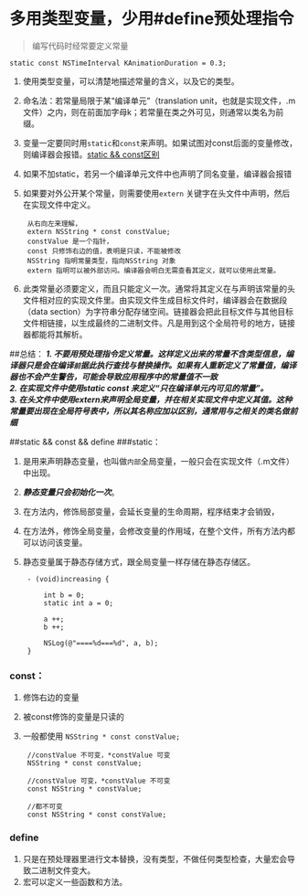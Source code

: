 # 多用类型变量，少用#define预处理指令
> 编写代码时经常要定义常量

	static const NSTimeInterval KAnimationDuration = 0.3;

1. 使用类型变量，可以清楚地描述常量的含义，以及它的类型。
2. 命名法：若常量局限于某“编译单元”（translation unit，也就是实现文件，.m文件）之内，则在前面加字母k；若常量在类之外可见，则通常以类名为前缀。
3. 变量一定要同时用`static`和`const`来声明。如果试图对const后面的变量修改，则编译器会报错。[static && const区别](https://github.com/LionWY/Read_Notes/blob/master/Effective%20Objective-C%202.0%20%E7%BC%96%E5%86%99%E9%AB%98%E8%B4%A8%E9%87%8FiOS%E4%B8%8EOS%20X%E4%BB%A3%E7%A0%81%E7%9A%8452%E4%B8%AA%E6%9C%89%E6%95%88%E6%96%B9%E6%B3%95/4.%E5%A4%9A%E7%94%A8%E7%B1%BB%E5%9E%8B%E5%B8%B8%E9%87%8F%EF%BC%8C%E5%B0%91%E7%94%A8%23define%E9%A2%84%E5%A4%84%E7%90%86%E6%8C%87%E4%BB%A4.md#static--const--define)
4. 如果不加static，若另一个编译单元文件中也声明了同名变量，编译器会报错
5. 如果要对外公开某个常量，则需要使用`extern` 关键字在头文件中声明，然后在实现文件中定义。

		从右向左来理解，
		extern NSString * const constValue;
		constValue 是一个指针，
		const 只修饰右边的值，表明是只读，不能被修改
		NSString 指明常量类型，指向NSString 对象
		extern 指明可以被外部访问。编译器会明白无需查看其定义，就可以使用此常量。

6. 此类常量必须要定义，而且只能定义一次。通常将其定义在与声明该常量的头文件相对应的实现文件里。由实现文件生成目标文件时，编译器会在数据段（data section）为字符串分配存储空间。链接器会把此目标文件与其他目标文件相链接，以生成最终的二进制文件。凡是用到这个全局符号的地方，链接器都能将其解析。

##总结：
***1. 不要用预处理指令定义常量。这样定义出来的常量不含类型信息，编译器只是会在编译`前`据此执行查找与替换操作。如果有人重新定义了常量值，编译器也不会产生警告，可能会导致应用程序中的常量值不一致  
2. 在实现文件中使用static const 来定义“只在编译单元内可见的常量”。  
3. 在头文件中使用extern来声明全局变量，并在相关实现文件中定义其值。这种常量要出现在全局符号表中，所以其名称应加以区别，通常用与之相关的类名做前缀***
		

	
	
##static && const && define
###static：
1. 是用来声明静态变量，也叫做`内部`全局变量，一般只会在实现文件（.m文件）中出现。
2. ***静态变量只会初始化一次***。
3. 在方法内，修饰局部变量，会延长变量的生命周期，程序结束才会销毁，
4. 在方法外，修饰全局变量，会修改变量的作用域，在整个文件，所有方法内都可以访问该变量。
5. 静态变量属于静态存储方式，跟全局变量一样存储在静态存储区。

		- (void)increasing {
    
		    int b = 0;
		    static int a = 0;
		    
		    a ++;
		    b ++;
		    
		    NSLog(@"====%d===%d", a, b);
		}

### const：
1. 修饰右边的变量
2. 被const修饰的变量是只读的
3. 一般都使用 `NSString * const constValue;`
		
		//constValue 不可变，*constValue 可变
		NSString * const constValue;
		
		//constValue 可变，*constValue 不可变
		const NSString * constValue;
		
		//都不可变
		const NSString * const constValue;
		
		
### define

1. 只是在预处理器里进行文本替换，没有类型，不做任何类型检查，大量宏会导致二进制文件变大。
2. 宏可以定义一些函数和方法。






